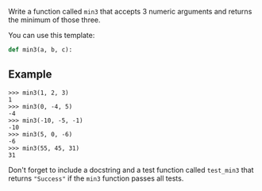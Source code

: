Write a function called `min3` that accepts 3 numeric arguments and returns the minimum of those three.

You can use this template:

```python
def min3(a, b, c):
```

## Example

```console?lang=python&prompt=>>>
>>> min3(1, 2, 3)
1
>>> min3(0, -4, 5)
-4
>>> min3(-10, -5, -1)
-10
>>> min3(5, 0, -6)
-6
>>> min3(55, 45, 31)
31
```

Don't forget to include a docstring and a test function called `test_min3` that returns
`"Success"` if the `min3` function passes all tests.
